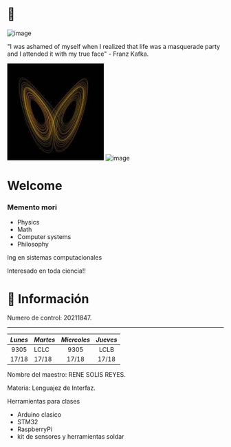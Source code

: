 # 🐺


![image](https://user-images.githubusercontent.com/112133798/186792228-e065ade5-1dc0-4334-a93f-d0c2eacdc99f.png)


"I was ashamed of myself when I realized that life was a masquerade party and I attended it with my true face" - Franz Kafka.


![](CHAOS.jpg) ![image](https://scilogs.spektrum.de/hlf/files/Screen-Shot-2018-09-23-at-09.37.51.png)



# Welcome


### Memento mori




- Physics 
- Math
- Computer systems
- Philosophy

Ing en sistemas computacionales

Interesado en toda ciencia!!



<!--
**Hiram20buz/Hiram20buz** is a ✨ _special_ ✨ repository because its `README.md` (this file) appears on your GitHub profile.

Here are some ideas to get you started:

- 🔭 I’m currently working on ...
- 🌱 I’m currently learning ...
- 👯 I’m looking to collaborate on ...
- 🤔 I’m looking for help with ...
- 💬 Ask me about ...
- 📫 How to reach me: ...
- 😄 Pronouns: ...
- ⚡ Fun fact: ...
-->



  

 

# :bust_in_silhouette: Información # 
                                           



Numero de control: 20211847.


---------------------------------------------------------
| *Lunes* | *Martes* | *Miercoles* | *Jueves* |
|:----------:|-----------|:-------------:|:----------:|
|    9305    |    LCLC   |      9305     |    LCLB    |
|    17/18   |   17/18   |     17/18     |    17/18   |
  
  

Nombre del maestro: RENE SOLIS REYES.


Materia: Lenguajez de Interfaz.


Herramientas para clases 
- Arduino clasico
- STM32
- RaspberryPi 
- kit de sensores y herramientas soldar

